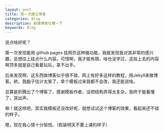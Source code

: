 ```yaml
---
layout: post
title: 第一次建立博客
categories: Blog
description: 新建博客吐槽一下
keywords: Blog
---
```


说点啥好呢？

第一次发现能用 github pages 挂网页这种骚功能，我就发现我对其非常的感兴趣，总想往上挂点什么内容。可惜啊，我才能有限，啥也没学过，这挂上去的内容啊顶多就是自己看着玩玩，拿不出手。

后来发现啊，这东西做博客似乎很不错，网上有好多这样的教程，用Jekyll来做博客。欸，我脑子估计太笨了，拿个模板过来我都不会改，我还能说啥。

总算是折腾出了个博客了，感谢模板作者，没把结构弄得太复杂，我终于能看懂了，哭出声。

嘛！就这样吧，其实我模板还没改好呢，就想试试这个博客的效果，看起来还不错的样子。

嗯，现在我心情十分愉悦。（假装明天不要上课的样子）